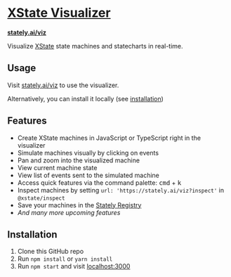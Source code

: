 # [XState Visualizer](https://stately.ai/viz)

**[stately.ai/viz](https://stately.ai/viz)**

Visualize [XState](https://xstate.js.org) state machines and statecharts in real-time.

## Usage

Visit [stately.ai/viz](https://stately.ai/viz) to use the visualizer.

Alternatively, you can install it locally (see [installation](#installation))

## Features

- Create XState machines in JavaScript or TypeScript right in the visualizer
- Simulate machines visually by clicking on events
- Pan and zoom into the visualized machine
- View current machine state
- View list of events sent to the simulated machine
- Access quick features via the command palette: <kbd>cmd</kbd> + <kbd>k</kbd>
- Inspect machines by setting `url: 'https://stately.ai/viz?inspect'` in `@xstate/inspect`
- Save your machines in the [Stately Registry](https://stately.ai/registry)
- _And many more upcoming features_

## Installation

1. Clone this GitHub repo
1. Run `npm install` or `yarn install`
1. Run `npm start` and visit [localhost:3000](https://localhost:3000)
